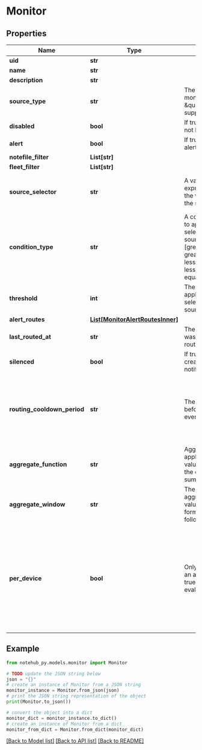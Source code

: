 # Monitor


## Properties

Name | Type | Description | Notes
------------ | ------------- | ------------- | -------------
**uid** | **str** |  | [optional] 
**name** | **str** |  | [optional] 
**description** | **str** |  | [optional] 
**source_type** | **str** | The type of source to monitor. Currently only \&quot;event\&quot; is supported. | [optional] 
**disabled** | **bool** | If true, the monitor will not be evaluated. | [optional] 
**alert** | **bool** | If true, the monitor is in alert state. | [optional] 
**notefile_filter** | **List[str]** |  | [optional] 
**fleet_filter** | **List[str]** |  | [optional] 
**source_selector** | **str** | A valid JSONata expression that selects the value to monitor from the source. | It should return a single, numeric value. | [optional] 
**condition_type** | **str** | A comparison operation to apply to the value selected by the source_selector [greater_than, greater_than_or_equal_to, less_than, less_than_or_equal_to, equal_to, not_equal_to] | [optional] 
**threshold** | **int** | The type of condition to apply to the value selected by the source_selector | [optional] 
**alert_routes** | [**List[MonitorAlertRoutesInner]**](MonitorAlertRoutesInner.md) |  | [optional] 
**last_routed_at** | **str** | The last time the monitor was evaluated and routed. | [optional] 
**silenced** | **bool** | If true, alerts will be created, but no notifications will be sent. | [optional] 
**routing_cooldown_period** | **str** | The time period to wait before routing another event after the monitor | has been triggered. It follows the format of a number followed by a time unit. | [optional] 
**aggregate_function** | **str** | Aggregate function to apply to the selected values before applying the condition. [none, sum, average, max, min] | [optional] 
**aggregate_window** | **str** | The time window to aggregate the selected values. It follows the format of a number followed by a time unit | [optional] 
**per_device** | **bool** | Only relevant when using an aggregate_function. If true, the monitor will be evaluated per device, | rather than across the set of selected devices. If true then if a single device matches the specified criteria, | and alert will be created, otherwise the aggregate function will be applied across all devices. | [optional] 

## Example

```python
from notehub_py.models.monitor import Monitor

# TODO update the JSON string below
json = "{}"
# create an instance of Monitor from a JSON string
monitor_instance = Monitor.from_json(json)
# print the JSON string representation of the object
print(Monitor.to_json())

# convert the object into a dict
monitor_dict = monitor_instance.to_dict()
# create an instance of Monitor from a dict
monitor_from_dict = Monitor.from_dict(monitor_dict)
```
[[Back to Model list]](../README.md#documentation-for-models) [[Back to API list]](../README.md#documentation-for-api-endpoints) [[Back to README]](../README.md)


